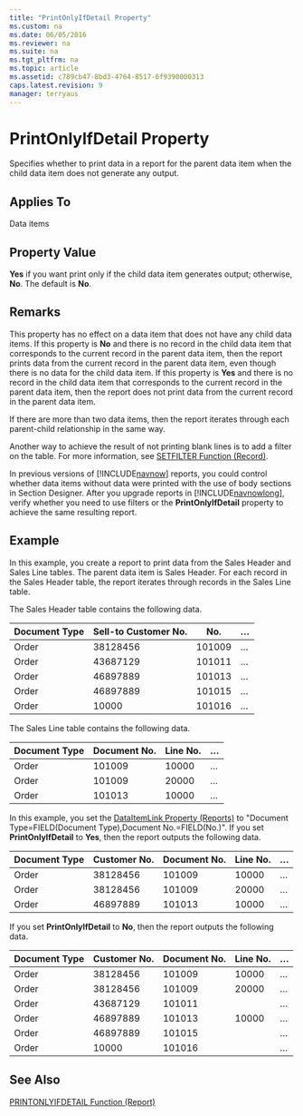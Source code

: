 ```yaml
---
title: "PrintOnlyIfDetail Property"
ms.custom: na
ms.date: 06/05/2016
ms.reviewer: na
ms.suite: na
ms.tgt_pltfrm: na
ms.topic: article
ms.assetid: c789cb47-8bd3-4764-8517-6f9390000313
caps.latest.revision: 9
manager: terryaus
---
```

# PrintOnlyIfDetail Property
Specifies whether to print data in a report for the parent data item when the child data item does not generate any output.  
  
## Applies To  
 Data items  
  
## Property Value  
 **Yes** if you want print only if the child data item generates output; otherwise, **No**. The default is **No**.  
  
## Remarks  
 This property has no effect on a data item that does not have any child data items. If this property is **No** and there is no record in the child data item that corresponds to the current record in the parent data item, then the report prints data from the current record in the parent data item, even though there is no data for the child data item. If this property is **Yes** and there is no record in the child data item that corresponds to the current record in the parent data item, then the report does not print data from the current record in the parent data item.  
  
 If there are more than two data items, then the report iterates through each parent\-child relationship in the same way.  
  
 Another way to achieve the result of not printing blank lines is to add a filter on the table. For more information, see [SETFILTER Function \(Record\)](SETFILTER-Function--Record-.md).  
  
 In previous versions of [!INCLUDE[navnow](includes/navnow_md.md)] reports, you could control whether data items without data were printed with the use of body sections in Section Designer. After you upgrade reports in [!INCLUDE[navnowlong](includes/navnowlong_md.md)], verify whether you need to use filters or the **PrintOnlyIfDetail** property to achieve the same resulting report.  
  
## Example  
 In this example, you create a report to print data from the Sales Header and Sales Line tables. The parent data item is Sales Header. For each record in the Sales Header table, the report iterates through records in the Sales Line table.  
  
 The Sales Header table contains the following data.  
  
|Document Type|Sell\-to Customer No.|No.|…|  
|-------------------|---------------------------|---------|-------|  
|Order|38128456|101009|…|  
|Order|43687129|101011|…|  
|Order|46897889|101013|…|  
|Order|46897889|101015|…|  
|Order|10000|101016|…|  
  
 The Sales Line table contains the following data.  
  
|Document Type|Document No.|Line No.|…|  
|-------------------|------------------|--------------|-------|  
|Order|101009|10000|…|  
|Order|101009|20000|…|  
|Order|101013|10000|…|  
  
 In this example, you set the [DataItemLink Property \(Reports\)](DataItemLink-Property--Reports-.md) to "Document Type\=FIELD\(Document Type\),Document No.\=FIELD\(No.\)". If you set **PrintOnlyIfDetail** to **Yes**, then the report outputs the following data.  
  
|Document Type|Customer No.|Document No.|Line No.|…|  
|-------------------|------------------|------------------|--------------|-------|  
|Order|38128456|101009|10000|…|  
|Order|38128456|101009|20000|…|  
|Order|46897889|101013|10000|…|  
  
 If you set **PrintOnlyIfDetail** to **No**, then the report outputs the following data.  
  
|Document Type|Customer No.|Document No.|Line No.|…|  
|-------------------|------------------|------------------|--------------|-------|  
|Order|38128456|101009|10000|…|  
|Order|38128456|101009|20000|…|  
|Order|43687129|101011||…|  
|Order|46897889|101013|10000|…|  
|Order|46897889|101015||…|  
|Order|10000|101016||…|  
  
## See Also  
 [PRINTONLYIFDETAIL Function \(Report\)](PRINTONLYIFDETAIL-Function--Report-.md)